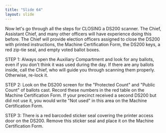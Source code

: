 ```yaml
---
title: "Slide 64"
layout: slide
---
```


Now let's go through all the steps for CLOSING a DS200 scanner. The Chief, Assistant Chief, and many other officers will have experience doing this before. The Chief will provide election officers assigned to close the DS200 with printed instructions, the Machine Certification Form, the DS200 keys, a red zip-tie seal, and empty voted ballot boxes.

STEP 1: Always open the Auxiliary Compartment and look for any ballots, even if you don't think it was used during the day. If there are any ballots inside, call the Chief, who will guide you through scanning them properly. Otherwise, re-lock it.

STEP 2: Look on the DS200 screen for the "Protected Count" and "Public Count" of ballots cast. Record these numbers in the red table on the Machine Certification Form. If your precinct received a second DS200 but did not use it, you would write "Not used" in this area on the Machine Certification Form.

STEP 3: There is a red barcoded sticker seal covering the printer access door on the DS200. Remove this sticker seal and place it on the Machine Certification Form.